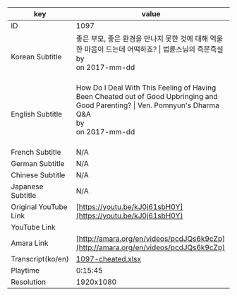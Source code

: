 |  key  |  value  |
|-------|---------|
| ID            | 1097 |
| Korean Subtitle | 좋은 부모, 좋은 환경을 만나지 못한 것에 대해 억울한 마음이 드는데 어떡하죠? \| 법륜스님의 즉문즉설<br>by <br>on 2017-mm-dd<br><br>|
| English Subtitle | How Do I Deal With This Feeling of Having Been Cheated out of Good Upbringing and Good Parenting? \| Ven. Pomnyun's Dharma Q&A<br>by <br>on 2017-mm-dd<br><br>|
| French Subtitle | N/A |
| German Subtitle | N/A |
| Chinese Subtitle | N/A |
| Japanese Subtitle | N/A |
| Original YouTube Link  | [https://youtu.be/kJ0j61sbH0Y](https://youtu.be/kJ0j61sbH0Y) |
| YouTube Link  |  |
| Amara Link    | [http://amara.org/en/videos/pcdJQs6k9cZp](http://amara.org/en/videos/pcdJQs6k9cZp) |
| Transcript(ko/en) | [1097-cheated.xlsx](https://github.com/jungtosociety/dharma-qna/raw/master/sub/1097/1097-cheated.xlsx) |
| Playtime | 0:15:45 |
| Resolution | 1920x1080|
